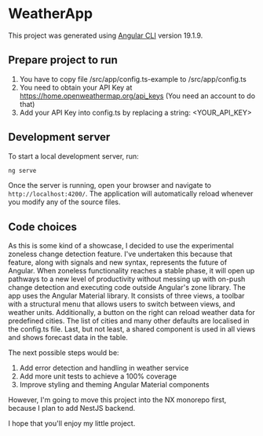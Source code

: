 # WeatherApp

This project was generated using [Angular CLI](https://github.com/angular/angular-cli) version 19.1.9.

## Prepare project to run

1. You have to copy file /src/app/config.ts-example to /src/app/config.ts
2. You need to obtain your API Key at https://home.openweathermap.org/api_keys (You need an account to do that)
3. Add your API Key into config.ts by replacing a string: <YOUR_API_KEY>

## Development server

To start a local development server, run:

```bash
ng serve
```

Once the server is running, open your browser and navigate to `http://localhost:4200/`. The application will automatically reload whenever you modify any of the source files.

## Code choices

As this is some kind of a showcase, I decided to use the experimental zoneless change detection feature. I've undertaken this because that feature, along with signals and new syntax, represents the future of Angular. When zoneless functionality reaches a stable phase, it will open up pathways to a new level of productivity without messing up with on-push change detection and executing code outside Angular's zone library.
The app uses the Angular Material library. It consists of three views, a toolbar with a structural menu that allows users to switch between views, and weather units. Additionally, a button on the right can reload weather data for predefined cities. The list of cities and many other defaults are localised in the config.ts file. Last, but not least, a shared component is used in all views and shows forecast data in the table. 

The next possible steps would be:
1. Add error detection and handling in weather service
2. Add more unit tests to achieve a 100% coverage
3. Improve styling and theming Angular Material components

However, I'm going to move this project into the NX monorepo first, because I plan to add NestJS backend.

I hope that you'll enjoy my little project.

